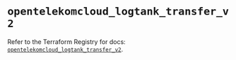 # `opentelekomcloud_logtank_transfer_v2`

Refer to the Terraform Registry for docs: [`opentelekomcloud_logtank_transfer_v2`](https://registry.terraform.io/providers/opentelekomcloud/opentelekomcloud/1.36.0/docs/resources/logtank_transfer_v2).
